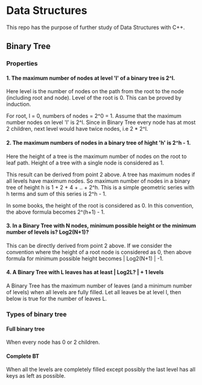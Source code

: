# Data Structures
This repo has the purpose of further study of Data Structures with C++.

## Binary Tree
### Properties
#### 1. The maximum number of nodes at level 'l' of a binary tree is 2^l.
Here level is the number of nodes on the path from the root to the node (including root and node). Level of the root is 0. This can be proved by induction.

For root, l = 0, numbers of nodes = 2^0 = 1. Assume that the maximum number nodes on level 'l' is 2^l. Since in Binary Tree every node has at most 2 children, next level would have twice nodes, i.e 2 * 2^l.

#### 2. The maximum numbers of nodes in a binary tree of hight 'h' is 2^h - 1.
Here the height of a tree is the maximum number of nodes on the root to leaf path. Height of a tree with a single node is considered as 1.

This result can be derived from point 2 above. A tree has maximum nodes if all levels have maximum nodes. So maximum number of nodes in a binary tree of height h is 1 + 2 + 4 + .. + 2^h. This is a simple geometric series with h terms and sum of this series is 2^h - 1.

In some books, the height of the root is considered as 0. In this convention, the above formula becomes 2^(h+1) - 1.

#### 3. In a Binary Tree with N nodes, minimum possible height or the minimum number of levels is? Log2(N+1)?
This can be directly derived from point 2 above. If we consider the convention where the height of a root node is considered as 0, then above formula for minimum possible height becomes | Log2(N+1) | -1.

#### 4. A Binary Tree with L leaves has at least | Log2L? | + 1 levels
A Binary Tree has the maximum number of leaves (and a minimum number of levels) when all levels are fully filled. Let all leaves be at level l, then below is true for the number of leaves L.

### Types of binary tree
#### Full binary tree
When every node has 0 or 2 children.

#### Complete BT
When all the levels are completely filled except possibly the last level has all keys as left as possible.